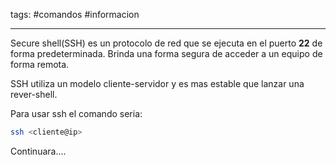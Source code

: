 tags: #comandos #informacion 

---

Secure shell(SSH) es un protocolo de red que se ejecuta en el puerto **22** de forma predeterminada. Brinda una forma segura de acceder a un equipo de forma remota.

SSH utiliza un modelo cliente-servidor y es mas estable que lanzar una rever-shell.

Para usar ssh el comando seria:
```bash
ssh <cliente@ip>
```

Continuara....